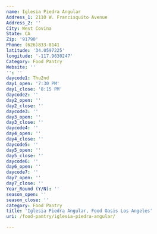 ```yaml
---
name: Iglesia Piedra Angular
Address_1: 2110 W. Francisquito Avenue
Address_2: ''
City: West Covina
State: CA
Zip: '91790'
Phone: (626)833-8141
latitude: '34.0597225'
longitude: '-117.9630247'
Category: Food Pantry
Website: ''
'': ''
daycode1: Thu2nd
day1_open: '7:30 PM'
day1_close: '8:15 PM'
daycode2: ''
day2_open: ''
day2_close: ''
daycode3: ''
day3_open: ''
day3_close: ''
daycode4: ''
day4_open: ''
day4_close: ''
daycode5: ''
day5_open: ''
day5_close: ''
daycode6: ''
day6_open: ''
daycode7: ''
day7_open: ''
day7_close: ''
Year_Round (Y/N): ''
season_open: ''
season_close: ''
category: Food Pantry
title: 'Iglesia Piedra Angular, Food Oasis Los Angeles'
uri: /food-pantry/iglesia-piedra-angular/

---
```

